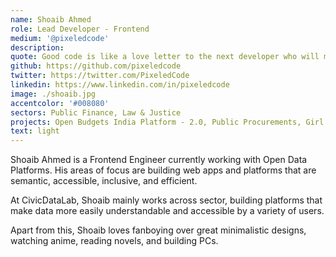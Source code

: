 ```yaml
---
name: Shoaib Ahmed
role: Lead Developer - Frontend
medium: '@pixeledcode'
description:
quote: Good code is like a love letter to the next developer who will maintain it
github: https://github.com/pixeledcode
twitter: https://twitter.com/PixeledCode
linkedin: https://www.linkedin.com/in/pixeledcode
image: ./shoaib.jpg
accentcolor: '#008080'
sectors: Public Finance, Law & Justice
projects: Open Budgets India Platform - 2.0, Public Procurements, Girl Education Spending Tracker, Open Contracting India - Assam, Budgets for Justice
text: light
---
```


Shoaib Ahmed is a Frontend Engineer currently working with Open Data Platforms. His areas of focus are building web apps and platforms that are semantic, accessible, inclusive, and efficient.

At CivicDataLab, Shoaib mainly works across sector, building platforms that make data more easily understandable and accessible by a variety of users.

Apart from this, Shoaib loves fanboying over great minimalistic designs, watching anime, reading novels, and building PCs.

